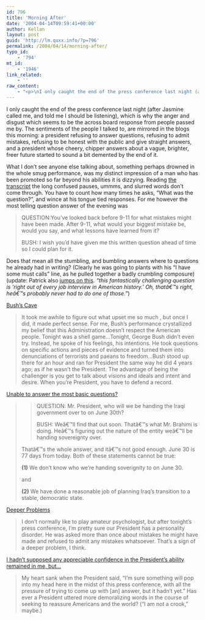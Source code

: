 ```yaml
---
id: 796
title: 'Morning After'
date: '2004-04-14T09:59:41+00:00'
author: Kellan
layout: post
guid: 'http://lm.quxx.info/?p=796'
permalink: /2004/04/14/morning-after/
typo_id:
    - '794'
mt_id:
    - '1946'
link_related:
    - ''
raw_content:
    - "<p>\nI only caught the end of the press conference last night (after Jasmine called me, and told me I should be listening), which is why the anger and disgust which seems to be the across board response from people passed me by.  The sentiments of the people I talked to, are mirrored in the blogs this morning:  a president refusing to answer questions, refusing to admit mistakes, refusing to be honest with the public and give straight answers, and a president whose cheery, chipper answers about a vague, brighter, freer future started to sound a bit demented by the end of it.\n</p>\n\n<p>\nWhat I don\\'t see anyone else talking about, something perhaps drowned in the whole smug performance, was my distinct impression of a man who has been promoted so far beyond his abilities it is dizzying.  Reading <a href=\\\"http://www.washingtonpost.com/ac2/wp-dyn/A9488-2004Apr13?language=printer\\\">the transcript</a> the long confused pauses, ummms, and slurred words don\\'t come through.  You have to count how many times he asks, \\\"What was the question?\\\", and wince at his tongue tied responses.  For me however the most telling question answer of the evening was\n<blockquote>\n<p>\nQUESTION:You\\'ve looked back before 9-11 for what mistakes might have been made. After 9-11, what would your biggest mistake be, would you say, and what lessons have learned from it?\n</p>\n<p>\nBUSH: I wish you\\'d have given me this written question ahead of time so I could plan for it.\n</p>\n</blockquote>\nDoes that mean all the stumbling, and bumbling answers where to questions he already had in writing?  (Clearly he was going to plants with his \\\"I have some must calls\\\" line, as he pulled together a badly crumbling composure)\n</p>\n<p>\n(update:  Patrick also <a href=\\\"http://nielsenhayden.com/electrolite/archives/005019.html\\\">jumps on this</a>. <cite>\\\"this fantastically challenging question is \\'right out of every job interview in American history.\\'  Oh, thatâ€™s right, heâ€™s probably never had to do one of those.\\\"</cite>)\n</p>\n<p>\n<a href=\\\"http://www.pandagon.net/mtarchives/001949.html\\\">Bush\\'s Cave</a>\n<blockquote>\nIt took me awhile to figure out what upset me so much , but once I did, it made perfect sense. For me, Bush\\'s performance crystallized my belief that this Administration doesn\\'t respect the American people. Tonight was a shell game...Tonight, George Bush didn\\'t even try. Instead, he spoke of his feelings, his intentions. He took questions on specific actions and pieces of evidence and turned them into denunciations of terrorists and paeans to freedom...Bush stood up there for an hour and ran for President the same way he did 4 years ago; as if he wasn\\'t the President. The advantage of being the challenger is you get to talk about visions and ideals and intent and desire. When you\\'re President, you have to defend a record.\n</blockquote>\n<p>\n<a href=\\\"http://www.crookedtimber.org/archives/001682.html\\\">Unable to answer the most basic questions?</a>\n<blockquote>\n<blockquote>\n<p>\nQUESTION: Mr. President, who will we be handing the Iraqi government over to on June 30th? \n</p>\n<p>\nBUSH: Weâ€™ll find that out soon. Thatâ€™s what Mr. Brahimi is doing. Heâ€™s figuring out the nature of the entity weâ€™ll be handing sovereignty over.\n</p>\n</blockquote>\n<p>\nThatâ€™s the whole answer, and itâ€™s not good enough. June 30 is 77 days from today. Both of these statements cannot be true:\n\n</p>\n<p><b>(1)</b> We don&#8217;t know who we&#8217;re handing soverignity to on June 30.</p>\n\n<p>and</p>\n\n<p><b>(2)</b> We have done a reasonable job of planning Iraq&#8217;s transition to a stable, democratic state. </p>\n</blockquote>\n</p>\n<p>\n<a href=\\\"http://rc3.org/cgi-bin/less.pl?arg=6149\\\">Deeper Problems</a>\n<blockquote>\nI don\\'t normally like to play amateur psychologist, but after tonight\\'s press conference, I\\'m pretty sure our President has a personality disorder. He was asked more than once about mistakes he might have made and refused to admit any mistakes whatsoever. That\\'s a sign of a deeper problem, I think.\n</blockquote>\n</p>\n<p>\n<a href=\\\"http://msnbc.msn.com/id/3449870/\\\">I hadn\\'t supposed any appreciable confidence in the President\\'s ability remained in me, but...</a>\n<blockquote>\nMy heart sank when the President said, \\\"I\\'m sure something will pop into my head here in the midst of this press conference, with all the pressure of trying to come up with [an] answer, but it hadn\\'t yet.\\\"  Has ever a President uttered more demoralizing words in the course of seeking to reassure Americans and the world?  (\\\"I am not a crook,\\\" maybe.) \n</blockquote>\n</p>"
---
```


I only caught the end of the press conference last night (after Jasmine called me, and told me I should be listening), which is why the anger and disgust which seems to be the across board response from people passed me by. The sentiments of the people I talked to, are mirrored in the blogs this morning: a president refusing to answer questions, refusing to admit mistakes, refusing to be honest with the public and give straight answers, and a president whose cheery, chipper answers about a vague, brighter, freer future started to sound a bit demented by the end of it.

What I don’t see anyone else talking about, something perhaps drowned in the whole smug performance, was my distinct impression of a man who has been promoted so far beyond his abilities it is dizzying. Reading [the transcript](http://www.washingtonpost.com/ac2/wp-dyn/A9488-2004Apr13?language=printer) the long confused pauses, ummms, and slurred words don’t come through. You have to count how many times he asks, “What was the question?”, and wince at his tongue tied responses. For me however the most telling question answer of the evening was

> QUESTION:You’ve looked back before 9-11 for what mistakes might have been made. After 9-11, what would your biggest mistake be, would you say, and what lessons have learned from it?
> 
> BUSH: I wish you’d have given me this written question ahead of time so I could plan for it.

Does that mean all the stumbling, and bumbling answers where to questions he already had in writing? (Clearly he was going to plants with his “I have some must calls” line, as he pulled together a badly crumbling composure) (update: Patrick also [jumps on this](http://nielsenhayden.com/electrolite/archives/005019.html). <cite>“this fantastically challenging question is ‘right out of every job interview in American history.’ Oh, thatâ€™s right, heâ€™s probably never had to do one of those.”</cite>)

[Bush’s Cave](http://www.pandagon.net/mtarchives/001949.html)

> It took me awhile to figure out what upset me so much , but once I did, it made perfect sense. For me, Bush’s performance crystallized my belief that this Administration doesn’t respect the American people. Tonight was a shell game…Tonight, George Bush didn’t even try. Instead, he spoke of his feelings, his intentions. He took questions on specific actions and pieces of evidence and turned them into denunciations of terrorists and paeans to freedom…Bush stood up there for an hour and ran for President the same way he did 4 years ago; as if he wasn’t the President. The advantage of being the challenger is you get to talk about visions and ideals and intent and desire. When you’re President, you have to defend a record.

[Unable to answer the most basic questions?](http://www.crookedtimber.org/archives/001682.html)

> > QUESTION: Mr. President, who will we be handing the Iraqi government over to on June 30th?
> > 
> > BUSH: Weâ€™ll find that out soon. Thatâ€™s what Mr. Brahimi is doing. Heâ€™s figuring out the nature of the entity weâ€™ll be handing sovereignty over.
> 
> Thatâ€™s the whole answer, and itâ€™s not good enough. June 30 is 77 days from today. Both of these statements cannot be true:
> 
> **(1)** We don’t know who we’re handing soverignity to on June 30.
> 
> and
> 
> **(2)** We have done a reasonable job of planning Iraq’s transition to a stable, democratic state.

[Deeper Problems](http://rc3.org/cgi-bin/less.pl?arg=6149)

> I don’t normally like to play amateur psychologist, but after tonight’s press conference, I’m pretty sure our President has a personality disorder. He was asked more than once about mistakes he might have made and refused to admit any mistakes whatsoever. That’s a sign of a deeper problem, I think.

[I hadn’t supposed any appreciable confidence in the President’s ability remained in me, but…](http://msnbc.msn.com/id/3449870/)

> My heart sank when the President said, “I’m sure something will pop into my head here in the midst of this press conference, with all the pressure of trying to come up with \[an\] answer, but it hadn’t yet.” Has ever a President uttered more demoralizing words in the course of seeking to reassure Americans and the world? (“I am not a crook,” maybe.)